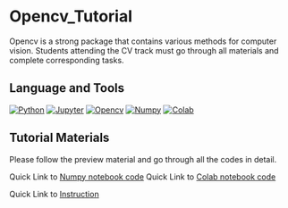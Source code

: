 # Opencv_Tutorial
Opencv is a strong package that contains various methods for computer vision. Students attending the CV track must go through all materials and complete corresponding tasks.
## Language and Tools
[![Python](https://img.shields.io/badge/Python-3776AB?style=for-the-badge&logo=python&logoColor=white)](https://docs.python.org/3/tutorial/)
[![Jupyter](https://img.shields.io/badge/Jupyter-F37626.svg?&style=for-the-badge&logo=Jupyter&logoColor=white)](https://jupyter.org/)
[![Opencv](https://img.shields.io/badge/OpenCV-27338e?style=for-the-badge&logo=OpenCV&logoColor=white)](https://docs.opencv.org/4.5.2/d9/df8/tutorial_root.html)
[![Numpy](https://img.shields.io/badge/Numpy-777BB4?style=for-the-badge&logo=numpy&logoColor=white)](https://numpy.org/doc/stable/user/quickstart.html)
[![Colab](https://img.shields.io/badge/Colab-F9AB00?style=for-the-badge&logo=googlecolab&color=525252)](https://colab.research.google.com/notebooks/intro.ipynb)

## Tutorial Materials
Please follow the preview material and go through all the codes in detail. 

Quick Link to [Numpy notebook code](https://github.com/techx-cv/Python_Numpy_Tutorial/blob/main/codes/python%2Bnumpy.ipynb)
Quick Link to [Colab notebook code](https://colab.research.google.com/drive/1C7o5Jmr3woPResY3QbJq73Km-bUtXzwi?usp=sharing)

Quick Link to [Instruction](https://github.com/techx-cv/Python_Numpy_Tutorial/blob/main/instructions/python%2Bnumpy.pdf)
